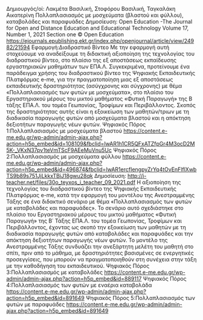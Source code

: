 Δημιουργός/οί: Λακμέτα Βασιλική, Στοφόρου Βασιλική, Ταγκαλάκη Αικατερίνη
Πολλαπλασιασμός με μοσχεύματα (βλαστού και φύλλου), καταβολάδες και παραφυάδες
Δημοσίευση: 
Open Education -The Journal for Open and Distance Education and Educational Technology Volume 17, Number 1, 2021 Section one © Open Education
https://ejournals.epublishing.ekt.gr/index.php/openjournal/article/view/24982/21594
Εφαρμογή:Διαδραστικό Βίντεο
Με την εφαρμογή αυτή στοχεύουμε να αναδείξουμε τη διδακτική αξιοποίηση της τεχνολογίας του διαδραστικού βίντεο, στο πλαίσιο της εξ αποστάσεως εκπαίδευσης εργαστηριακών μαθημάτων των ΕΠΑ.Λ. Συγκεκριμένα, προτείνουμε ένα παράδειγμα χρήσης του διαδραστικού βίντεο της Ψηφιακής Εκπαιδευτικής Πλατφόρμας e-me, για την
πραγματοποίηση μιας εξ αποστάσεως εκπαιδευτικής δραστηριότητας (ασύγχρονης και σύγχρονης) με θέμα «Πολλαπλασιασμός των φυτών με μοσχεύματα», στο πλαίσιο του Εργαστηριακού μέρους του μικτού μαθήματος «Φυτική Παραγωγή» της Β τάξης ΕΠΑ.Λ. του τομέα Γεωπονίας, Τροφίμων και Περιβάλλοντος. Σκοπός της δραστηριότητας αυτής είναι η εξοικείωση των μαθητών/τριων με τη διαδικασία παραγωγής φυτών από μοσχεύματα βλαστού και η απόκτηση δεξιοτήτων παραγωγής νέων φυτών.
Ψηφιακός Πόρος 1:Πολλαπλασιασμός με μοσχεύματα βλαστού
https://content.e-me.edu.gr/wp-admin/admin-ajax.php?action=h5p_embed&id=108109&fbclid=IwAR1h1CR5QFxATZfpGr4M3ocD2M5K-_VKxN37pv1teVmTScF9AEeMuVnu5Uc
Ψηφιακός Πόρος 2:Πολλαπλασιασμός με μοσχεύματα φύλλου
https://content.e-me.edu.gr/wp-admin/admin-ajax.php?action=h5p_embed&id=496874&fbclid=IwAR1ercfIengpyZrYq4tOvEnFlflXwbTS9b89s751JjLkkxTBiJ18gwu28qk
Δημοσίευση:
http://i-teacher.net/files/30o_teyxos_i_teacher_09_2021.pdf
Η αξιοποίηση της τεχνολογίας του διαδραστικού βίντεο της Ψηφιακής Εκπαιδευτικής Πλατφόρμας e-me, κατά την εφαρμογή του μοντέλου της Ανεστραμμένης Τάξης σε ένα διδακτικό σενάριο με θέμα «Πολλαπλασιασμός των φυτών με καταβολάδες και παραφυάδες». Το σενάριο αυτό σχεδιάστηκε στο πλαίσιο του Εργαστηριακού μέρους του μικτού μαθήματος «Φυτική Παραγωγή» της Β΄ Τάξης ΕΠΑ.Λ. του τομέα Γεωπονίας, Τροφίμων και Περιβάλλοντος, έχοντας ως σκοπό την εξοικείωση των μαθητών με τη διαδικασία παραγωγής φυτών από καταβολάδες και παραφυάδες και την απόκτηση δεξιοτήτων παραγωγής νέων φυτών. Το μοντέλο της Ανεστραμμένης Τάξης συνδυάζει την ανεξάρτητη μελέτη του μαθητή στο σπίτι, πριν από το μάθημα, με δραστηριότητες βασισμένες σε ενεργητικές προσεγγίσεις, που μπορούν να πραγματοποιηθούν στη συνέχεια στην τάξη με την καθοδήγηση του εκπαιδευτικού.
Ψηφιακός Πόρος 3:Πολλαπλασιασμός με καταβολάδες
https://content.e-me.edu.gr/wp-admin/admin-ajax.php?action=h5p_embed&id=889117
Ψηφιακός Πόρος 4:Πολλαπλασιασμός των φυτών με εναέρια καταβολάδα
https://content.e-me.edu.gr/wp-admin/admin-ajax.php?action=h5p_embed&id=891649
Ψηφιακός Πόρος 5:Πολλαπλασιασμός των φυτών με παραφυάδες
https://content.e-me.edu.gr/wp-admin/admin-ajax.php?action=h5p_embed&id=891649
